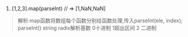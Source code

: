 1. [1,2,3].map(parseInt) // => [1,NaN,NaN]
> 解析:map函数将数组每个函数分别给函数处理,传入parseInt(ele, index);
> parseInt()  string radix解析基数 0十进制 1超出区间 2 二进制